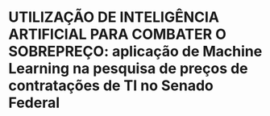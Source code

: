 # UTILIZAÇÃO DE INTELIGÊNCIA ARTIFICIAL PARA COMBATER O SOBREPREÇO: aplicação de Machine Learning na pesquisa de preços de contratações de TI no Senado Federal



